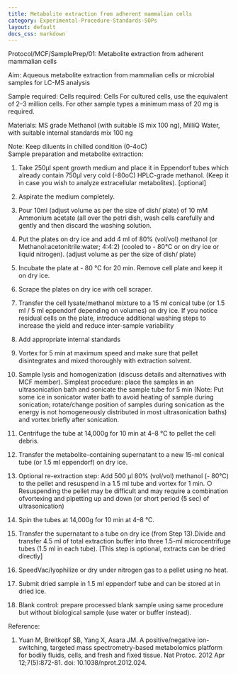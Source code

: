 ```yaml
---
title: Metabolite extraction from adherent mammalian cells
category: Experimental-Procedure-Standards-SOPs
layout: default
docs_css: markdown
---
```


Protocol/MCF/SamplePrep/01: Metabolite extraction from adherent mammalian cells 

Aim: Aqueous metabolite extraction from mammalian cells or microbial samples for LC-MS analysis 

Sample required:
Cells required: Cells For cultured cells, use the equivalent of 2–3 million cells. For other sample types a minimum mass of 20 mg is required.
 
Materials:
MS grade Methanol (with suitable IS mix 100 ng), MilliQ Water, with suitable internal standards mix 100 ng

Note: Keep diluents in chilled condition (0-4oC)  
Sample preparation and metabolite extraction:

1.	Take 250μl spent growth medium and place it in Eppendorf tubes which already contain 750μl very cold (-80oC) HPLC-grade methanol. (Keep it in case you wish to analyze extracellular metabolites). [optional]
2.	Aspirate the medium completely.
3.	Pour 10ml (adjust volume as per the size of dish/ plate) of 10 mM Ammonium acetate (all over the petri dish, wash cells carefully and gently and then discard the washing solution.
4.	Put the plates on dry ice and add 4 ml of 80% (vol/vol) methanol (or Methanol:acetonitrile:water; 4:4:2) (cooled to - 80°C or on dry ice or liquid nitrogen). (adjust volume as per the size of dish/ plate)
5.	Incubate the plate at - 80 °C for 20 min. Remove cell plate and keep it on dry ice.
6.	Scrape the plates on dry ice with cell scraper.
7.	Transfer the cell lysate/methanol mixture to a 15 ml conical tube (or 1.5 ml / 5 ml eppendorf depending on volumes) on dry ice. If you notice residual cells on the plate, introduce additional washing steps to increase the yield and reduce inter-sample variability
8.	Add appropriate internal standards
9.	Vortex for 5 min at maximum speed and make sure that pellet disintegrates and mixed thoroughly with extraction solvent.
10.	Sample lysis and homogenization (discuss details and alternatives with MCF member). Simplest procedure: place the samples in an ultrasonication bath and sonicate the sample tube for 5 min (Note: Put some ice in sonicator water bath to avoid heating of sample during sonication; rotate/change position of samples during sonication as the energy is not homogeneously distributed in most ultrasonication baths) and vortex briefly after sonication.
11.	Centrifuge the tube at 14,000g for 10 min at 4–8 °C to pellet the cell debris.
12.	Transfer the metabolite-containing supernatant to a new 15-ml conical tube (or 1.5 ml eppendorf) on dry ice.
13.	Optional re-extraction step: Add 500 μl 80% (vol/vol) methanol (- 80°C) to the pellet and resuspend in a 1.5 ml tube and vortex for 1 min.
○	Resuspending the pellet may be difficult and may require a combination ofvortexing and pipetting up and down (or short period (5 sec) of ultrasonication)
14.	Spin the tubes at 14,000g for 10 min at 4–8 °C.
15.	Transfer the supernatant to a tube on dry ice (from Step 13).Divide and transfer 4.5 ml of total extraction buffer into three 1.5-ml microcentrifuge tubes (1.5 ml in each tube). [This step is optional, extracts can be dried directly]

16.	SpeedVac/lyophilize or dry under nitrogen gas to a pellet using no heat.
17.	Submit dried sample in 1.5 ml eppendorf tube and can be stored at in dried ice.
18.	Blank control: prepare processed blank sample using same procedure but without biological sample (use water or buffer instead). 

Reference:
1.	Yuan M, Breitkopf SB, Yang X, Asara JM. A positive/negative ion-switching, targeted mass spectrometry-based metabolomics platform for bodily fluids, cells, and fresh and fixed tissue. Nat Protoc. 2012 Apr 12;7(5):872-81. doi: 10.1038/nprot.2012.024.

